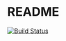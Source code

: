 # README

[![Build Status](https://secure.travis-ci.org/marco-jantke/vocabulary-trainer.png)](http://travis-ci.org/marco-jantke/vocabulary-trainer)
